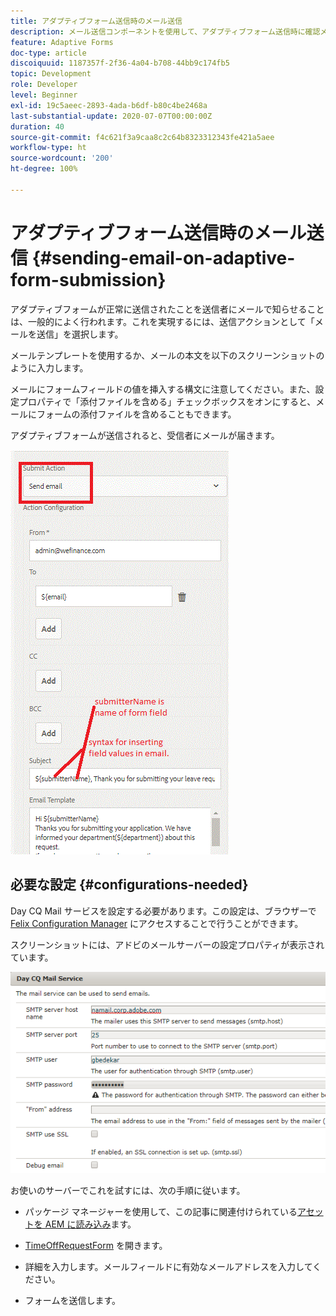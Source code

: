 ```yaml
---
title: アダプティブフォーム送信時のメール送信
description: メール送信コンポーネントを使用して、アダプティブフォーム送信時に確認メールを送信します。
feature: Adaptive Forms
doc-type: article
discoiquuid: 1187357f-2f36-4a04-b708-44bb9c174fb5
topic: Development
role: Developer
level: Beginner
exl-id: 19c5aeec-2893-4ada-b6df-b80c4be2468a
last-substantial-update: 2020-07-07T00:00:00Z
duration: 40
source-git-commit: f4c621f3a9caa8c2c64b8323312343fe421a5aee
workflow-type: ht
source-wordcount: '200'
ht-degree: 100%

---
```


# アダプティブフォーム送信時のメール送信 {#sending-email-on-adaptive-form-submission}

アダプティブフォームが正常に送信されたことを送信者にメールで知らせることは、一般的によく行われます。これを実現するには、送信アクションとして「メールを送信」を選択します。

メールテンプレートを使用するか、メールの本文を以下のスクリーンショットのように入力します。

メールにフォームフィールドの値を挿入する構文に注意してください。また、設定プロパティで「添付ファイルを含める」チェックボックスをオンにすると、メールにフォームの添付ファイルを含めることもできます。

アダプティブフォームが送信されると、受信者にメールが届きます。

![SendEmail](assets/sendemailaction.gif)

## 必要な設定 {#configurations-needed}

Day CQ Mail サービスを設定する必要があります。この設定は、ブラウザーで [Felix Configuration Manager](http://localhost:4502/system/console/configMgr) にアクセスすることで行うことができます。

スクリーンショットには、アドビのメールサーバーの設定プロパティが表示されています。

![mailservice](assets/mailservice.png)

お使いのサーバーでこれを試すには、次の手順に従います。

* パッケージ マネージャーを使用して、この記事に関連付けられている[アセットを AEM に読み込み](assets/timeoffrequest.zip)ます。

* [TimeOffRequestForm](http://localhost:4502/content/dam/formsanddocuments/helpx/timeoffrequestform/jcr:content?wcmmode=disabled) を開きます。

* 詳細を入力します。メールフィールドに有効なメールアドレスを入力してください。

* フォームを送信します。
